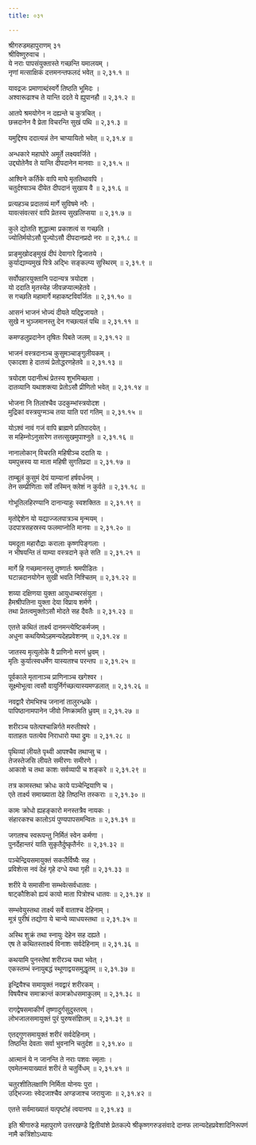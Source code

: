 ```yaml
---
title: ०३१

---
```

श्रीगरुडमहापुराणम् ३१  
श्रीविष्णुरुवाच ।  
ये नराः पापसंयुक्तास्ते गच्छन्ति यमालयम् ।  
नृणां मत्साक्षिकं दत्तमनन्तफलदं भवेत् ॥ २,३१.१ ॥  
  
यावद्रजः प्रमाणाब्दंस्वर्गे तिष्ठति भूमिदः ।  
अश्वारूढाश्च ते यान्ति ददते ये ह्युपानहौ ॥ २,३१.२ ॥  
  
आतपे श्रमयोगेन न दह्यन्ते च कुत्रचित् ।  
छत्त्रदानेन वै प्रेता विचरन्ति सुखं पथि ॥ २,३१.३ ॥  
  
यमुद्दिश्य ददात्यन्नं तेन चाप्यायितो भवेत् ॥ २,३१.४ ॥  
  
अन्धकारे महाघोरे अमूर्ते लक्ष्यवर्जिते ।  
उद्द्योतेनैव ते यान्ति दीपदानेन मानवाः ॥ २,३१.५ ॥  
  
आश्विने कर्तिके वापि माघे मृततिथावपि ।  
चतुर्दश्याञ्च दीयेत दीपदानं सुखाय वै ॥ २,३१.६ ॥  
  
प्रत्यहञ्च प्रदातव्यं मार्गे सुविषमे नरैः ।  
यावत्संवत्सरं वापि प्रेतस्य सुखलिप्सया ॥ २,३१.७ ॥  
  
कुले द्योतति शुद्धात्मा प्रकाशत्वं स गच्छति ।  
ज्योतिर्मयोऽसौ पूज्योऽसौ दीपदानप्रदो नरः ॥ २,३१.८ ॥  
  
प्राङ्मुखोदङ्मुखं दीपं देवागारे द्विजातये ।  
कुर्याद्याम्यमुखं पित्रे अद्भिः सङ्कल्प्य सुस्थिरम् ॥ २,३१.९ ॥  
  
सर्वोपहारयुक्तानि पदान्यत्र त्रयोदश ।  
यो ददाति मृतस्येह जीवन्नप्यात्महेतवे ।  
स गच्छति महामार्गे महाकष्टविवर्जितः ॥ २,३१.१० ॥  
  
आसनं भाजनं भोज्यं दीयते यद्द्विजायते ।  
सुखे न भुञ्जमानस्तु देन गच्छत्यलं पथि ॥ २,३१.११ ॥  
  
कमण्डलुप्रदानेन तृषितः पिबते जलम् ॥ २,३१.१२ ॥  
  
भाजनं वस्त्रदानञ्च कुसुमञ्चाङ्गुलीयकम् ।  
एकादशा हे दातव्यं प्रेतोद्धरणहेतवे ॥ २,३१.१३ ॥  
  
त्रयोदश पदानीत्थं प्रेतस्य शुभमिच्छता ।  
दातव्यानि यथाशक्त्या प्रेतोऽसौ प्रीणितो भवेत् ॥ २,३१.१४ ॥  
  
भोजना नि तिलांश्चैव उदकुम्भांस्त्रयोदश ।  
मुद्रिकां वस्त्रयुग्मञ्च तया याति परां गतिम् ॥ २,३१.१५ ॥  
  
योऽश्वं नावं गजं वापि ब्राह्मणे प्रतिपादयेत् ।  
स महिम्नोऽनुसारेण तत्तत्सुखमुपाश्नुते ॥ २,३१.१६ ॥  
  
नानालोकान् विचरति महिषीञ्च ददाति यः ।  
यमपुत्त्रस्य या माता महिषी सुगतिप्रदा ॥ २,३१.१७ ॥  
  
ताम्बूलं कुसुमं देयं याम्यानां हर्षवर्धनम् ।  
तेन सम्प्रीणिताः सर्वे तस्मिन् क्लेशं न कुर्वते ॥ २,३१.१८ ॥  
  
गोभूतिलहिरण्यानि दानान्याहुः स्वशक्तितः ॥ २,३१.१९ ॥  
  
मृतोद्देशेन यो यद्याज्जलपात्रञ्च मृन्मयम् ।  
उदपात्रसहस्रस्य फलमाप्नोति मानवः ॥ २,३१.२० ॥  
  
यमदूता महारौद्राः करालाः कृष्णपिङ्गलाः ।  
न भीषयन्ति तं याम्या वस्त्रदाने कृते सति ॥ २,३१.२१ ॥  
  
मार्गे हि गच्छमानस्तु तृष्णार्तः श्रमपीडितः ।  
घटान्नदानयोगेन सुखी भवति निश्चितम् ॥ २,३१.२२ ॥  
  
शय्या दक्षिणया युक्ता आयुधाम्बरसंयुता ।  
हैमश्रीपतिना युक्ता देया विप्राय शर्मणे ।  
तथा प्रेतत्वमुक्तोऽसौ मोदते सह दैवतैः ॥ २,३१.२३ ॥  
  
एतत्ते कथितं तार्क्ष्य दानमन्त्येष्टिकर्मजम् ।  
अधुना कथयिष्येऽहमन्यदेहप्रवेशनम् ॥ २,३१.२४ ॥  
  
जातस्य मृत्युलोके वै प्राणिनो मरणं ध्रुवम् ।  
मृतिः कुर्यात्स्वधर्मेण यास्यतश्च परन्तप ॥ २,३१.२५ ॥  
  
पूर्वकाले मृतानाञ्च प्राणिनाञ्च खगेश्वर ।  
सूक्ष्मोभूत्वा त्वसौ वायुर्निर्गच्छत्यास्यमण्डलात् ॥ २,३१.२६ ॥  
  
नवद्वारै रोमभिश्च जनानां तालुरन्ध्रके ।  
पापिष्ठानामपानेन जीवो निष्क्रामति ध्रुवम् ॥ २,३१.२७ ॥  
  
शरीरञ्च पतेत्पश्चान्निर्गते मरुतीश्वरे ।  
वाताहतः पतत्येव निराधारो यथा द्रुमः ॥ २,३१.२८ ॥  
  
पृथिव्यां लीयते पृथ्वी आपश्चैव तथाप्सु च ।  
तेजस्तेजसि लीयते समीरणः समीरणे ।  
आकाशे च तथा काशः सर्वव्यापी च शङ्करे ॥ २,३१.२९ ॥  
  
तत्र कामस्तथा क्रोधः काये पञ्चेन्द्रियाणि च ।  
एते तार्क्ष्य समाख्याता देहे तिष्ठन्ति तस्कराः ॥ २,३१.३० ॥  
  
कामः क्रोधो ह्यहङ्कारो मनस्तत्रैव नायकः ।  
संहारकश्च कालोऽयं पुण्यपापसमन्वितः ॥ २,३१.३१ ॥  
  
जगतश्च स्वरूपन्तु निर्मितं स्वेन कर्मणा ।  
पुनर्देहान्तरं याति सुकृतैर्दुष्कृतैर्नरः ॥ २,३१.३२ ॥  
  
पञ्चेन्द्रियसमायुक्तं सकलैर्विष्यैः सह ।  
प्रविशेत्स नवं देहं गृहे दग्धे यथा गृही ॥ २,३१.३३ ॥  
  
शरीरे ये समासीना सम्भवेत्सर्वधातवः ।  
षाट्कौशिको ह्ययं कायो माता पित्रोश्च धातवः ॥ २,३१.३४ ॥  
  
सम्भवेयुस्तथा तार्क्ष्य सर्वे वाताश्च देहिनाम् ।  
मूत्रं पुरीषं तद्योगा ये चान्ये व्याधयस्तथा ॥ २,३१.३५ ॥  
  
अस्थि शुक्रं तथा स्नायुः देहेन सह दह्यते ।  
एष ते कथितस्तार्क्ष्य विनाशः सर्वदेहिनाम् ॥ २,३१.३६ ॥  
  
कथयामि पुनस्तेषां शरीरञ्च यथा भवेत् ।  
एकस्तम्भं स्नायुबद्धं स्थूणाद्वयसमुद्धृतम् ॥ २,३१.३७ ॥  
  
इन्द्रियैश्च समायुक्तं नवद्वारं शरीरकम् ।  
विषयैश्च समाक्रान्तं कामक्रोधसमाकुलम् ॥ २,३१.३८ ॥  
  
रागद्वेषसमाकीर्णं तृष्णादुर्गसुदुस्तरम् ।  
लोभजालसमायुक्तं पुरं पुरुषसंज्ञितम् ॥ २,३१.३९ ॥  
  
एतद्गुणसमायुक्तं शरीरं सर्वदेहिनाम् ।  
तिष्ठन्ति देवताः सर्वा भुवनानि चतुर्दश ॥ २,३१.४० ॥  
  
आत्मानं ये न जानन्ति ते नराः पशवः स्मृताः ।  
एवमेतन्मयाख्यातं शरीरं ते चतुर्विधम् ॥ २,३१.४१ ॥  
  
चतुरशीतिलक्षाणि निर्मिता योनयः पुरा ।  
उद्भिज्जाः स्वेदजाश्चैव अण्डजाश्च जरायुजाः ॥ २,३१.४२ ॥  
  
एतत्ते सर्वमाख्यातं यत्पृष्टोहं त्वयानघ ॥ २,३१.४३ ॥  
  
इति श्रीगारुडे महापुराणे उत्तरखण्डे द्वितीयांशे प्रेतकल्पे श्रीकृष्णगरुडसंवादे दानफ लान्यदेहप्रवेशादिनिरूपणं नामै कत्रिंशोऽध्यायः